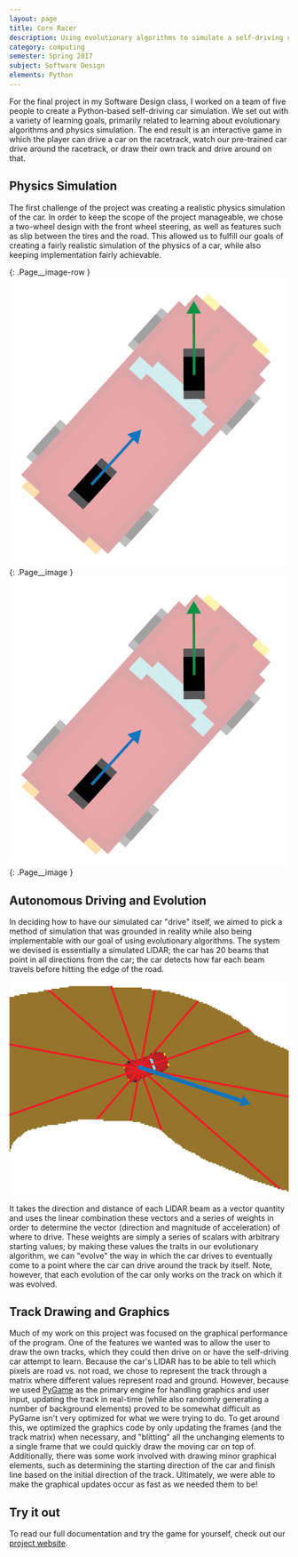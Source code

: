 ```yaml
---
layout: page
title: Corn Racer
description: Using evolutionary algorithms to simulate a self-driving car in Python.
category: computing
semester: Spring 2017
subject: Software Design
elements: Python
---
```


For the final project in my Software Design class, I worked on a team of five people to create a Python-based self-driving car simulation. We set out with a variety of learning goals, primarily related to learning about evolutionary algorithms and physics simulation. The end result is an interactive game in which the player can drive a car on the racetrack, watch our pre-trained car drive around the racetrack, or draw their own track and drive around on that.

## Physics Simulation

The first challenge of the project was creating a realistic physics simulation of the car. In order to keep the scope of the project manageable, we chose a two-wheel design with the front wheel steering, as well as features such as slip between the tires and the road. This allowed us to fulfill our goals of creating a fairly realistic simulation of the physics of a car, while also keeping implementation fairly achievable.

{: .Page__image-row }
![A car.](/images/car.png){: .Page__image }
![A car.](/images/car.png){: .Page__image }

## Autonomous Driving and Evolution

In deciding how to have our simulated car "drive" itself, we aimed to pick a method of simulation that was grounded in reality while also being implementable with our goal of using evolutionary algorithms. The system we devised is essentially a simulated LIDAR; the car has 20 beams that point in all directions from the car; the car detects how far each beam travels before hitting the edge of the road.

![The LIDAR.](/images/LIDAR.png)

It takes the direction and distance of each LIDAR beam as a vector quantity and uses the linear combination these vectors and a series of weights in order to determine the vector (direction and magnitude of acceleration) of where to drive. These weights are simply a series of scalars with arbitrary starting values; by making these values the traits in our evolutionary algorithm, we can "evolve" the way in which the car drives to eventually come to a point where the car can drive around the track by itself. Note, however, that each evolution of the car only works on the track on which it was evolved.

## Track Drawing and Graphics

Much of my work on this project was focused on the graphical performance of the program. One of the features we wanted was to allow the user to draw the own tracks, which they could then drive on or have the self-driving car attempt to learn. Because the car's LIDAR has to be able to tell which pixels are road vs. not road, we chose to represent the track through a matrix where different values represent road and ground. However, because we used [PyGame](https://www.pygame.org) as the primary engine for handling graphics and user input, updating the track in real-time (while also randomly generating a number of background elements) proved to be somewhat difficult as PyGame isn't very optimized for what we were trying to do. To get around this, we optimized the graphics code by only updating the frames (and the track matrix) when necessary, and "blitting" all the unchanging elements to a single frame that we could quickly draw the moving car on top of. Additionally, there was some work involved with drawing minor graphical elements, such as determining the starting direction of the car and finish line based on the initial direction of the track. Ultimately, we were able to make the graphical updates occur as fast as we needed them to be!

## Try it out

To read our full documentation and try the game for yourself, check out our [project website](https://ggrice.github.io/cornracersite).
